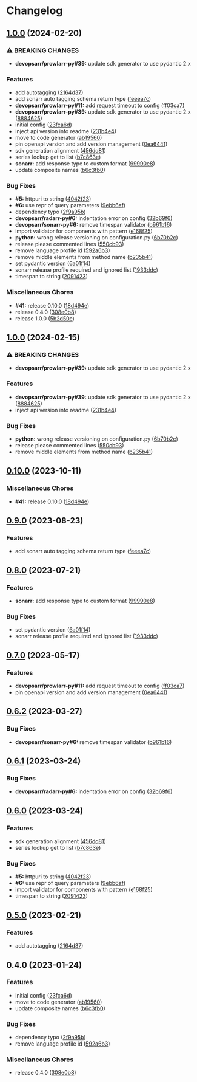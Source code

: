 # Changelog

## [1.0.0](https://github.com/devopsarr/sonarr-py/compare/v1.0.0...v1.0.0) (2024-02-20)


### ⚠ BREAKING CHANGES

* **devopsarr/prowlarr-py#39:** update sdk generator to use pydantic 2.x

### Features

* add autotagging ([2164d37](https://github.com/devopsarr/sonarr-py/commit/2164d3798cbc25841b2272645caf20df881d8bcb))
* add sonarr auto tagging schema return type ([feeea7c](https://github.com/devopsarr/sonarr-py/commit/feeea7c43dcef2f2a0b3216b67de2d22dfed8f44))
* **devopsarr/prowlarr-py#11:** add request timeout to config ([ff03ca7](https://github.com/devopsarr/sonarr-py/commit/ff03ca7014593f5d53a2346c16106602e3213aa6))
* **devopsarr/prowlarr-py#39:** update sdk generator to use pydantic 2.x ([8884625](https://github.com/devopsarr/sonarr-py/commit/8884625e16f41709364cc1a181b13eaaba82db01))
* initial config ([23fca6d](https://github.com/devopsarr/sonarr-py/commit/23fca6d0fa7938969d8cf29c4eea644d78feee1b))
* inject api version into readme ([231b4e4](https://github.com/devopsarr/sonarr-py/commit/231b4e4febec0565cdc2290a7afe4d303ceed07a))
* move to code generator ([ab19560](https://github.com/devopsarr/sonarr-py/commit/ab195605852b04816dc03d5b7b1564abb9e1613f))
* pin openapi version and add version management ([0ea6441](https://github.com/devopsarr/sonarr-py/commit/0ea6441677bfcf51b0393fa61bb7dd173e9129f4))
* sdk generation alignment ([456dd81](https://github.com/devopsarr/sonarr-py/commit/456dd81ec9935886201efa9ca876b31db6fc5cc5))
* series lookup get to list ([b7c863e](https://github.com/devopsarr/sonarr-py/commit/b7c863e80d66e407fb98ad1557b7c97108618f28))
* **sonarr:** add response type to custom format ([99990e8](https://github.com/devopsarr/sonarr-py/commit/99990e8b215d1e03d3d715ce5fa1a001a586791b))
* update composite names ([b6c3fb0](https://github.com/devopsarr/sonarr-py/commit/b6c3fb0a81a51b9e42b6e2972f0e6049a225c097))


### Bug Fixes

* **#5:** httpuri to string ([4042f23](https://github.com/devopsarr/sonarr-py/commit/4042f237b3532aea2f75cdc1d7e3be4215d3f7b5))
* **#6:** use repr of query parameters ([9ebb6af](https://github.com/devopsarr/sonarr-py/commit/9ebb6afaae82678681e92f4ec89920ca0a561b8c))
* dependency typo ([2f9a95b](https://github.com/devopsarr/sonarr-py/commit/2f9a95ba8308aadbe3152be5038ee6a0ad06a94f))
* **devopsarr/radarr-py#6:** indentation error on config ([32b69f6](https://github.com/devopsarr/sonarr-py/commit/32b69f6819c24b19d1ff6c26fa6ab539676f9a6b))
* **devopsarr/sonarr-py#6:** remove timespan validator ([b961b16](https://github.com/devopsarr/sonarr-py/commit/b961b164f5dd5bda958db6b0102d439c09bb1dea))
* import validator for components with pattern ([e168f25](https://github.com/devopsarr/sonarr-py/commit/e168f2569b27c8c2bf333e931d9b4468d6aabcc3))
* **python:** wrong release versioning on configuration.py ([6b70b2c](https://github.com/devopsarr/sonarr-py/commit/6b70b2ccc69b14896ade9522166d49c75fc3bf01))
* release please commented lines ([550cb93](https://github.com/devopsarr/sonarr-py/commit/550cb93525935553f0627ae5e69dfaf229f191da))
* remove language profile id ([592a6b3](https://github.com/devopsarr/sonarr-py/commit/592a6b397967df120882ec83dd3317e5efeff0d5))
* remove middle elements from method name ([b235b41](https://github.com/devopsarr/sonarr-py/commit/b235b4140846448fea51cf17313f68153a276752))
* set pydantic version ([6a01f14](https://github.com/devopsarr/sonarr-py/commit/6a01f14a8a7db2d196395291dae6f9bdc605a626))
* sonarr release profile required and ignored list ([1933ddc](https://github.com/devopsarr/sonarr-py/commit/1933ddc8f727f8f35f643fd4886a7f034fcd6273))
* timespan to string ([2091423](https://github.com/devopsarr/sonarr-py/commit/20914237b8aaf2e971772e26edecf8c20893db9a))


### Miscellaneous Chores

* **#41:** release 0.10.0 ([18d494e](https://github.com/devopsarr/sonarr-py/commit/18d494ef2e8a8fb5108c83765943cab663c0ef70))
* release 0.4.0 ([308e0b8](https://github.com/devopsarr/sonarr-py/commit/308e0b81a95186d76bc7d540afdee201fc21a1bb))
* release 1.0.0 ([5b2d50e](https://github.com/devopsarr/sonarr-py/commit/5b2d50e16ff901b44dba60cbdf1da3f3792eaf6c))

## [1.0.0](https://github.com/devopsarr/sonarr-py/compare/v0.10.0...v1.0.0) (2024-02-15)


### ⚠ BREAKING CHANGES

* **devopsarr/prowlarr-py#39:** update sdk generator to use pydantic 2.x

### Features

* **devopsarr/prowlarr-py#39:** update sdk generator to use pydantic 2.x ([8884625](https://github.com/devopsarr/sonarr-py/commit/8884625e16f41709364cc1a181b13eaaba82db01))
* inject api version into readme ([231b4e4](https://github.com/devopsarr/sonarr-py/commit/231b4e4febec0565cdc2290a7afe4d303ceed07a))


### Bug Fixes

* **python:** wrong release versioning on configuration.py ([6b70b2c](https://github.com/devopsarr/sonarr-py/commit/6b70b2ccc69b14896ade9522166d49c75fc3bf01))
* release please commented lines ([550cb93](https://github.com/devopsarr/sonarr-py/commit/550cb93525935553f0627ae5e69dfaf229f191da))
* remove middle elements from method name ([b235b41](https://github.com/devopsarr/sonarr-py/commit/b235b4140846448fea51cf17313f68153a276752))

## [0.10.0](https://github.com/devopsarr/sonarr-py/compare/v0.9.0...v0.10.0) (2023-10-11)


### Miscellaneous Chores

* **#41:** release 0.10.0 ([18d494e](https://github.com/devopsarr/sonarr-py/commit/18d494ef2e8a8fb5108c83765943cab663c0ef70))

## [0.9.0](https://github.com/devopsarr/sonarr-py/compare/v0.8.0...v0.9.0) (2023-08-23)


### Features

* add sonarr auto tagging schema return type ([feeea7c](https://github.com/devopsarr/sonarr-py/commit/feeea7c43dcef2f2a0b3216b67de2d22dfed8f44))

## [0.8.0](https://github.com/devopsarr/sonarr-py/compare/v0.7.0...v0.8.0) (2023-07-21)


### Features

* **sonarr:** add response type to custom format ([99990e8](https://github.com/devopsarr/sonarr-py/commit/99990e8b215d1e03d3d715ce5fa1a001a586791b))


### Bug Fixes

* set pydantic version ([6a01f14](https://github.com/devopsarr/sonarr-py/commit/6a01f14a8a7db2d196395291dae6f9bdc605a626))
* sonarr release profile required and ignored list ([1933ddc](https://github.com/devopsarr/sonarr-py/commit/1933ddc8f727f8f35f643fd4886a7f034fcd6273))

## [0.7.0](https://github.com/devopsarr/sonarr-py/compare/v0.6.2...v0.7.0) (2023-05-17)


### Features

* **devopsarr/prowlarr-py#11:** add request timeout to config ([ff03ca7](https://github.com/devopsarr/sonarr-py/commit/ff03ca7014593f5d53a2346c16106602e3213aa6))
* pin openapi version and add version management ([0ea6441](https://github.com/devopsarr/sonarr-py/commit/0ea6441677bfcf51b0393fa61bb7dd173e9129f4))

## [0.6.2](https://github.com/devopsarr/sonarr-py/compare/v0.6.1...v0.6.2) (2023-03-27)


### Bug Fixes

* **devopsarr/sonarr-py#6:** remove timespan validator ([b961b16](https://github.com/devopsarr/sonarr-py/commit/b961b164f5dd5bda958db6b0102d439c09bb1dea))

## [0.6.1](https://github.com/devopsarr/sonarr-py/compare/v0.6.0...v0.6.1) (2023-03-24)


### Bug Fixes

* **devopsarr/radarr-py#6:** indentation error on config ([32b69f6](https://github.com/devopsarr/sonarr-py/commit/32b69f6819c24b19d1ff6c26fa6ab539676f9a6b))

## [0.6.0](https://github.com/devopsarr/sonarr-py/compare/v0.5.0...v0.6.0) (2023-03-24)


### Features

* sdk generation alignment ([456dd81](https://github.com/devopsarr/sonarr-py/commit/456dd81ec9935886201efa9ca876b31db6fc5cc5))
* series lookup get to list ([b7c863e](https://github.com/devopsarr/sonarr-py/commit/b7c863e80d66e407fb98ad1557b7c97108618f28))


### Bug Fixes

* **#5:** httpuri to string ([4042f23](https://github.com/devopsarr/sonarr-py/commit/4042f237b3532aea2f75cdc1d7e3be4215d3f7b5))
* **#6:** use repr of query parameters ([9ebb6af](https://github.com/devopsarr/sonarr-py/commit/9ebb6afaae82678681e92f4ec89920ca0a561b8c))
* import validator for components with pattern ([e168f25](https://github.com/devopsarr/sonarr-py/commit/e168f2569b27c8c2bf333e931d9b4468d6aabcc3))
* timespan to string ([2091423](https://github.com/devopsarr/sonarr-py/commit/20914237b8aaf2e971772e26edecf8c20893db9a))

## [0.5.0](https://github.com/devopsarr/sonarr-py/compare/v0.4.0...v0.5.0) (2023-02-21)


### Features

* add autotagging ([2164d37](https://github.com/devopsarr/sonarr-py/commit/2164d3798cbc25841b2272645caf20df881d8bcb))

## 0.4.0 (2023-01-24)


### Features

* initial config ([23fca6d](https://github.com/devopsarr/sonarr-py/commit/23fca6d0fa7938969d8cf29c4eea644d78feee1b))
* move to code generator ([ab19560](https://github.com/devopsarr/sonarr-py/commit/ab195605852b04816dc03d5b7b1564abb9e1613f))
* update composite names ([b6c3fb0](https://github.com/devopsarr/sonarr-py/commit/b6c3fb0a81a51b9e42b6e2972f0e6049a225c097))


### Bug Fixes

* dependency typo ([2f9a95b](https://github.com/devopsarr/sonarr-py/commit/2f9a95ba8308aadbe3152be5038ee6a0ad06a94f))
* remove language profile id ([592a6b3](https://github.com/devopsarr/sonarr-py/commit/592a6b397967df120882ec83dd3317e5efeff0d5))


### Miscellaneous Chores

* release 0.4.0 ([308e0b8](https://github.com/devopsarr/sonarr-py/commit/308e0b81a95186d76bc7d540afdee201fc21a1bb))
